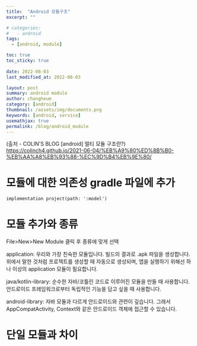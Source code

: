 ```yaml
---
title:  "Android 모듈구조"
excerpt: ""

# categories:
#   - android
tags:
  - [android, module]

toc: true
toc_sticky: true
 
date: 2022-08-03
last_modified_at: 2022-08-03

layout: post
summary: android module
author: changheum
category: [android]
thumbnail: /assets/img/documents.png
keywords: [android, service]
usemathjax: true
permalink: /blog/android_module
---
```


(출처 - COLIN'S BLOG [android] 멀티 모듈 구조란?)
https://colinch4.github.io/2021-06-04/%EB%A9%80%ED%8B%B0-%EB%AA%A8%EB%93%88-%EC%9D%B4%EB%9E%80/

# 모듈에 대한 의존성 gradle 파일에 추가
`implementation project(path: ':model')`

# 모듈 추가와 종류
File>New>New Module 클릭 후 종류에 맞게 선택

application: 우리와 가장 친숙한 모듈입니다. 빌드의 결과로 .apk 파일을 생성합니다. 위에서 말한 것처럼 프로젝트를 생성할 때 자동으로 생성되며, 앱을 실행하기 위해선 하나 이상의 application 모듈이 필요합니다.

java/kotlin-library: 순수한 자바/코틀린 코드로 이루어진 모듈을 만들 때 사용합니다. 안드로이드 프레임워크로부터 독립적인 기능을 담고 싶을 때 사용합니다.

android-library: 자바 모듈과 다르게 안드로이드와 관련이 깊습니다. 그래서 AppCompatActivity, Context와 같은 안드로이드 객체에 접근할 수 있습니다.

# 단일 모듈과 차이

